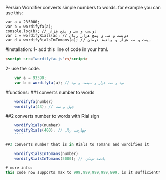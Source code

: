 Persian Wordifier converts simple numbers to words.
for example you can use this:

```
var a = 235000;
var b = wordifyfa(a);
console.log(b); // دویست و سی و پنج هزار
var c = wordifyRials(a); // دویست و سی و پنج هزار ریال
var d = wordifyRialsInTomans(a); // بیست و سه هزار و پانصد تومان

```
#installation:
1- add this line of code in your html.
```html
<script src="wordifyfa.js"></script>
```	
2- use the code.
```javascript
    var a = 93390;
    var b = wordifyfa(a); // نود و سه هزار و سیصد و نود
```	

#functions:
##1 converts number to words
```javascript
	wordifyfa(number) 
	wordifyfa(43); // چهل و سه
```	
##2 converts number to words with Rial sign
```javascript
	wordifyRials(number) 
	wordifyRials(400); // چهارصد ریال
	````
	
##3 converts number that is in Rials to Tomans and wordifies it

	wordifyRialsInTomans(number) 
	wordifyRialsInTomans(5000); // پانصد تومان
	
# more info:
this code now supports max to 999,999,999,999,999. is it sufficient?
